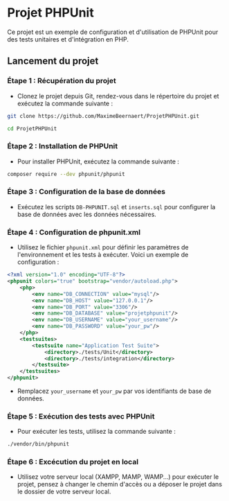 # Projet PHPUnit

Ce projet est un exemple de configuration et d'utilisation de PHPUnit pour des tests unitaires et d'intégration en PHP.

## Lancement du projet


### Étape 1 : Récupération du projet

- Clonez le projet depuis Git, rendez-vous dans le répertoire du projet et exécutez la commande suivante :

```bash
git clone https://github.com/MaximeBeernaert/ProjetPHPUnit.git
```

``` bash
cd ProjetPHPUnit
```


### Étape 2 : Installation de PHPUnit

- Pour installer PHPUnit, exécutez la commande suivante :

```bash
composer require --dev phpunit/phpunit
```


### Étape 3 : Configuration de la base de données

- Exécutez les scripts `DB-PHPUNIT.sql` et `inserts.sql` pour configurer la base de données avec les données nécessaires.


### Étape 4 : Configuration de phpunit.xml

- Utilisez le fichier `phpunit.xml` pour définir les paramètres de l'environnement et les tests à exécuter. Voici un exemple de configuration :

```xml
<?xml version="1.0" encoding="UTF-8"?>
<phpunit colors="true" bootstrap="vendor/autoload.php">
    <php>
        <env name="DB_CONNECTION" value="mysql"/>
        <env name="DB_HOST" value="127.0.0.1"/>
        <env name="DB_PORT" value="3306"/>
        <env name="DB_DATABASE" value="projetphpunit"/>
        <env name="DB_USERNAME" value="your_username"/>
        <env name="DB_PASSWORD" value="your_pw"/>
    </php>
    <testsuites>
        <testsuite name="Application Test Suite">
            <directory>./tests/Unit</directory>
            <directory>./tests/integration</directory>
        </testsuite>
    </testsuites>
</phpunit>
```

- Remplacez `your_username` et `your_pw` par vos identifiants de base de données.


### Étape 5 : Exécution des tests avec PHPUnit

- Pour exécuter les tests, utilisez la commande suivante :

```bash
./vendor/bin/phpunit
```

### Étape 6 : Excécution du projet en local

- Utilisez votre serveur local (XAMPP, MAMP, WAMP...) pour exécuter le projet, pensez à changer le chemin d'accès ou a déposer le projet dans le dossier de votre serveur local.